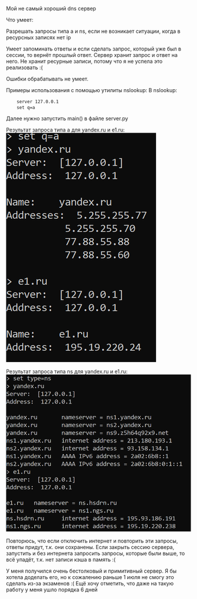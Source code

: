 Мой не самый хороший dns сервер

Что умеет:

Разрешать запросы типа a и ns, 
если не возникает ситуации, когда в ресурсных записях нет ip

Умеет запоминать ответы и если сделать запрос, который уже был в сессии,
то вернёт прошлый ответ. Сервер хранит запрос и ответ на него. Не хранит
ресурные записи, потому что я не успела это реализовать :(

Ошибки обрабатывать не умеет. 

Примеры использования с помощью утилиты nslookup:
В nslookup:

        server 127.0.0.1
        set q=a

Далее нужно запустить main() в файле server.py

Результат запроса типа а для yandex.ru и e1.ru:
![img_1.png](img_1.png)

Результат запроса типа ns для yandex.ru и e1.ru:
![img_2.png](img_2.png)

Повторюсь, что если отключить интернет и повторить эти запросы, 
ответы придут, т.к. они сохранены. Если закрыть сессию сервера, запустить 
и без интернета запросить запросы, которые были выше, то всё упадёт,
т.к. нет записи кэша в память :(

У меня получился очень бестолковый и примитивный сервер. Я бы хотела доделать его, 
но к сожалению раньше 1 июля не смогу это сделать из-за экзаменов :(
Ещё хочу отметить, что даже на такую работу у меня ушло порядка 6 дней
